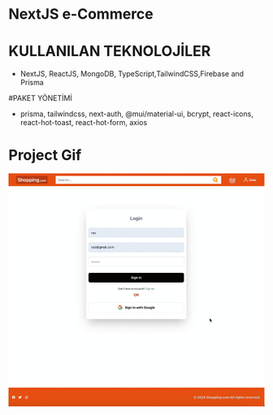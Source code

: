 # NextJS e-Commerce

# KULLANILAN TEKNOLOJİLER

- NextJS, ReactJS, MongoDB, TypeScript,TailwindCSS,Firebase and Prisma

#PAKET YÖNETİMİ

- prisma, tailwindcss, next-auth, @mui/material-ui, bcrypt, react-icons, react-hot-toast, react-hot-form, axios



# Project Gif

![](ecommerce.gif)

